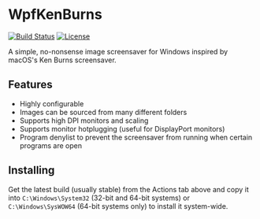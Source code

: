 # WpfKenBurns
[![Build Status](https://img.shields.io/github/workflow/status/nicoco007/WpfKenBurns/build?style=flat-square)](https://github.com/nicoco007/WpfKenBurns/actions)
[![License](https://img.shields.io/github/license/nicoco007/WpfKenBurns?style=flat-square)](https://github.com/nicoco007/WpfKenBurns/blob/master/LICENSE)

A simple, no-nonsense image screensaver for Windows inspired by macOS's Ken Burns screensaver.

## Features
* Highly configurable
* Images can be sourced from many different folders
* Supports high DPI monitors and scaling
* Supports monitor hotplugging (useful for DisplayPort monitors)
* Program denylist to prevent the screensaver from running when certain programs are open

## Installing
Get the latest build (usually stable) from the Actions tab above and copy it into `C:\Windows\System32` (32-bit and 64-bit systems) or `C:\Windows\SysWOW64` (64-bit systems only) to install it system-wide.
